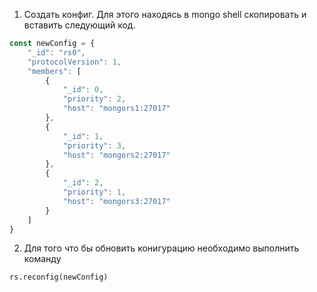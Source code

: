 1. Создать конфиг. Для этого находясь в mongo shell скопировать и вставить следующий код.
```js
const newConfig = {
    "_id": "rs0",
    "protocolVersion": 1,
    "members": [
        {
            "_id": 0,
            "priority": 2,
            "host": "mongors1:27017"
        },
        {
            "_id": 1,
            "priority": 3,
            "host": "mongors2:27017"
        },
        {
            "_id": 2,
            "priority": 1,
            "host": "mongors3:27017"
        }
    ]
}
```
2. Для того что бы обновить конигурацию необходимо выполнить команду
```shell
rs.reconfig(newConfig)
```